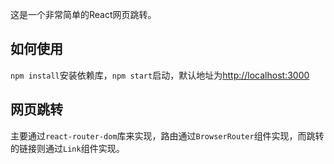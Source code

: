 这是一个非常简单的React网页跳转。

## 如何使用

`npm install`安装依赖库，`npm start`启动，默认地址为[http://localhost:3000](http://localhost:3000)

## 网页跳转

主要通过`react-router-dom`库来实现，路由通过`BrowserRouter`组件实现，而跳转的链接则通过`Link`组件实现。